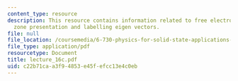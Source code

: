 ```yaml
---
content_type: resource
description: This resource contains information related to free electron in reduced
  zone presentation and labelling eigen vectors.
file: null
file_location: /coursemedia/6-730-physics-for-solid-state-applications-spring-2003/c22b71caa3f94853e45fefcc13e4c0eb_lecture_16c.pdf
file_type: application/pdf
resourcetype: Document
title: lecture_16c.pdf
uid: c22b71ca-a3f9-4853-e45f-efcc13e4c0eb
---
```

